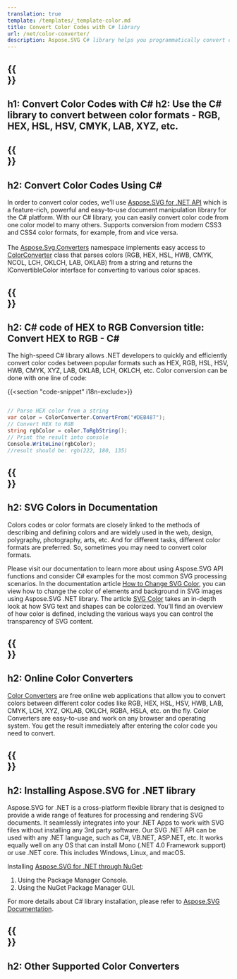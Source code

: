 ```yaml
---
translation: true
template: /templates/_template-color.md
title: Convert Color Codes with C# library
url: /net/color-converter/
description: Aspose.SVG C# library helps you programmatically convert color formats - RGB, HEX, HSL, HSV, CMYK, LAB, XYZ, etc.
---
```


{{<section banner>}}
---
h1: Convert Color Codes with C#
h2: Use the C# library to convert  between color formats - RGB, HEX, HSL, HSV, CMYK, LAB, XYZ, etc.
---

{{<section overview>}}
---
h2: Convert Color Codes Using C#
---

In order to convert color codes, we’ll use <a href="https://products.aspose.com/svg/net/" target="_blank">Aspose.SVG for .NET API</a> which is a feature-rich, powerful and easy-to-use document manipulation library for the C# platform. With our C# library, you can easily convert color code from one color model to many others. Supports conversion from modern CSS3 and CSS4 color formats, for example, from and vice versa.<br><br>
The [Aspose.Svg.Converters](https://reference.aspose.com/svg/net/aspose.svg.converters/) namespace implements easy access to [ColorConverter](https://reference.aspose.com/svg/net/aspose.svg.converters/colorconverter/) class that parses colors (RGB, HEX, HSL, HWB, CMYK, NCOL, LCH, OKLCH, LAB, OKLAB) from a string and returns the IConvertibleColor interface for converting to various color spaces.

{{<section demos>}}
---
h2: C# code of HEX to RGB Conversion
title: Convert HEX to RGB - C#
---

The high-speed C# library allows .NET developers to quickly and efficiently convert color codes between popular formats such as HEX, RGB, HSL, HSV, HWB, CMYK, XYZ, LAB, OKLAB, LCH, OKLCH, etc. Color conversion can be done with one line of code:

{{<section "code-snippet" i18n-exclude>}}

```cs

// Parse HEX color from a string
var color = ColorConverter.ConvertFrom("#DEB487");
// Convert HEX to RGB 
string rgbColor = color.ToRgbString();
// Print the result into console
Console.WriteLine(rgbColor);
//result should be: rgb(222, 180, 135)

```

{{<section documentation>}}
---
h2: SVG Colors in Documentation
---

Colors codes or color formats are closely linked to the methods of describing and defining colors and are widely used in the web, design, polygraphy, photography, arts, etc. And for different tasks, different color formats are preferred. So, sometimes you may need to convert color formats.<br>

Please visit our documentation to learn more about using Aspose.SVG API functions and consider C# examples for the most common SVG processing scenarios. In the documentation article <a href="https://docs.aspose.com/svg/net/how-to-work-with-aspose-svg-api/how-to-change-svg-color/" target="_blank">How to Change SVG Color</a>, you can view how to change the color of elements and background in SVG images using Aspose.SVG .NET library. The article <a href="https://docs.aspose.com/svg/net/drawing-basics/svg-color/" target="_blank">SVG Color</a> takes an in-depth look at how SVG text and shapes can be colorized. You’ll find an overview of how color is defined, including the various ways you can control the transparency of SVG content.

{{<section online-color-converter>}}
---
h2: Online Color Converters
---

[Color Converters](https://products.aspose.app/svg/color-converter) are free online web applications that allow you to convert colors between different color codes like RGB, HEX, HSL, HSV, HWB, LAB, CMYK, LCH, XYZ, OKLAB, OKLCH, RGBA, HSLA, etc. on the fly. Color Converters are easy-to-use and work on any browser and operating system. You get the result immediately after entering the color code you need to convert.

{{<section installing>}}
---
h2: Installing Aspose.SVG for .NET library
---

Aspose.SVG for .NET is a cross-platform flexible library that is designed to provide a wide range of features for processing and rendering SVG documents. It seamlessly integrates into your .NET Apps to work with SVG files without installing any 3rd party software.  Our SVG .NET API can be used with any .NET language, such as C#, VB.NET, ASP.NET, etc. It works equally well on any OS that can install Mono (.NET 4.0 Framework support) or use .NET core.  This includes Windows, Linux, and macOS.

Installing <a href="https://www.nuget.org/packages/Aspose.SVG" target="_blank">Aspose.SVG for .NET through NuGet</a>:

1. Using the Package Manager Console. 
2. Using the NuGet Package Manager GUI.</br>  

For more details about C# library installation, please refer to [Aspose.SVG Documentation](https://docs.aspose.com/svg/net/getting-started/installation/).

{{<section other-color-converters>}}
---
h2: Other Supported Color Converters
---
